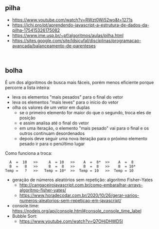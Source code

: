 ## pilha

- https://www.youtube.com/watch?v=RWzt0Wi52wo&t=1271s
- https://ichi.pro/pt/aprendendo-javascript-a-estrutura-de-dados-da-pilha-175415326175082
- https://www.ime.usp.br/~pf/algoritmos/aulas/pilha.html
- https://sites.google.com/site/ldsicufal/disciplinas/programacao-avancada/balanceamento-de-parenteses

<br>

## bolha

É um dos algoritmos de busca mais fáceis, porém menos eficiente porque percorre a lista inteira:

- leva os elementos "mais pesados" para o final do vetor
- leva os elementos "mais leves" para o início do vetor
- olha os valores de um vetor em duplas
  - se o primeiro elemento for maior do que o segundo, troca eles de posição
  - e assim analisa até o final do vetor
  - em uma iteração, o elemento "mais pesado" vai para o final e os outros continuam desordenados
  - depois deve seguir uma nova iteração para o próximo elemento pesado ir para o penúltimo lugar

Como funciona a troca:

```
  A  =  10   >>     A  = 10   >>    A  =  8*  >>    A  =  8
  B  =   8   >>     B  =  8   >>    B  =  8   >>    B  = 10*
Temp =   ?   >>   Temp = 10*  >>  Temp = 10   >>  Temp = 10
```

- geração de números aleatórios sem repetição: algoritmo Fisher–Yates
  - http://cangaceirojavascript.com.br/como-embaralhar-arrays-algoritmo-fisher-yates/
  - https://www.horadecodar.com.br/2020/10/26/gerar-varios-numeros-aleatorios-sem-repeticao-em-javascript/
- console.time: https://nodejs.org/api/console.html#console_console_time_label
- Bubble Sort:
  - https://www.youtube.com/watch?v=Q7OHjDHWD5I




